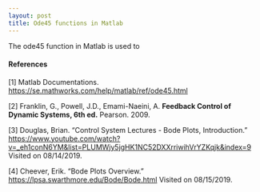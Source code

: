 ```yaml
---
layout: post
title: Ode45 functions in Matlab
---
```


The ode45 function in Matlab is used to 

#### References
[1] Matlab Documentations. <https://se.mathworks.com/help/matlab/ref/ode45.html>

[2] Franklin, G., Powell, J.D., Emami-Naeini, A. **Feedback Control of Dynamic Systems, 6th ed.** Pearson. 2009.

[3] Douglas, Brian. “Control System Lectures - Bode Plots, Introduction.” <https://www.youtube.com/watch?v=_eh1conN6YM&list=PLUMWjy5jgHK1NC52DXXrriwihVrYZKqjk&index=9> Visited on 08/14/2019. 

[4] Cheever, Erik. “Bode Plots Overview.” <https://lpsa.swarthmore.edu/Bode/Bode.html> Visited on 08/15/2019.
